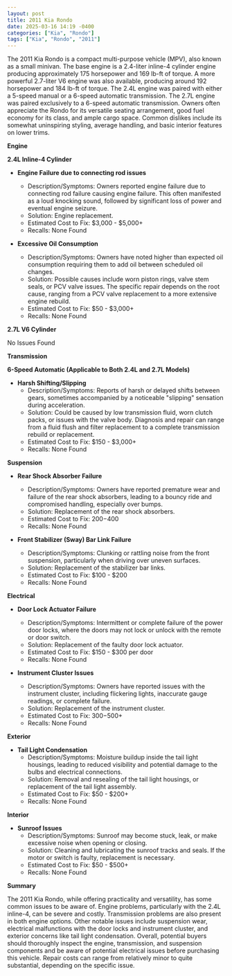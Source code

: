 ```yaml
---
layout: post
title: 2011 Kia Rondo
date: 2025-03-16 14:19 -0400
categories: ["Kia", "Rondo"]
tags: ["Kia", "Rondo", "2011"]
---
```

The 2011 Kia Rondo is a compact multi-purpose vehicle (MPV), also known as a small minivan. The base engine is a 2.4-liter inline-4 cylinder engine producing approximately 175 horsepower and 169 lb-ft of torque. A more powerful 2.7-liter V6 engine was also available, producing around 192 horsepower and 184 lb-ft of torque. The 2.4L engine was paired with either a 5-speed manual or a 6-speed automatic transmission. The 2.7L engine was paired exclusively to a 6-speed automatic transmission. Owners often appreciate the Rondo for its versatile seating arrangement, good fuel economy for its class, and ample cargo space. Common dislikes include its somewhat uninspiring styling, average handling, and basic interior features on lower trims.

**Engine**

**2.4L Inline-4 Cylinder**

*   **Engine Failure due to connecting rod issues**
    *   Description/Symptoms: Owners reported engine failure due to connecting rod failure causing engine failure. This often manifested as a loud knocking sound, followed by significant loss of power and eventual engine seizure.
    *   Solution: Engine replacement.
    *   Estimated Cost to Fix: $3,000 - $5,000+
    *   Recalls: None Found

*   **Excessive Oil Consumption**
    *   Description/Symptoms: Owners have noted higher than expected oil consumption requiring them to add oil between scheduled oil changes.
    *   Solution: Possible causes include worn piston rings, valve stem seals, or PCV valve issues. The specific repair depends on the root cause, ranging from a PCV valve replacement to a more extensive engine rebuild.
    *   Estimated Cost to Fix: $50 - $3,000+
    *   Recalls: None Found

**2.7L V6 Cylinder**

No Issues Found

**Transmission**

**6-Speed Automatic (Applicable to Both 2.4L and 2.7L Models)**

*   **Harsh Shifting/Slipping**
    *   Description/Symptoms: Reports of harsh or delayed shifts between gears, sometimes accompanied by a noticeable "slipping" sensation during acceleration.
    *   Solution: Could be caused by low transmission fluid, worn clutch packs, or issues with the valve body. Diagnosis and repair can range from a fluid flush and filter replacement to a complete transmission rebuild or replacement.
    *   Estimated Cost to Fix: $150 - $3,000+
    *   Recalls: None Found

**Suspension**

*   **Rear Shock Absorber Failure**
    * Description/Symptoms: Owners have reported premature wear and failure of the rear shock absorbers, leading to a bouncy ride and compromised handling, especially over bumps.
    * Solution: Replacement of the rear shock absorbers.
    * Estimated Cost to Fix: $200-$400
    * Recalls: None Found

*   **Front Stabilizer (Sway) Bar Link Failure**
    *   Description/Symptoms: Clunking or rattling noise from the front suspension, particularly when driving over uneven surfaces.
    *   Solution: Replacement of the stabilizer bar links.
    *   Estimated Cost to Fix: $100 - $200
    *   Recalls: None Found

**Electrical**

*   **Door Lock Actuator Failure**
    *   Description/Symptoms: Intermittent or complete failure of the power door locks, where the doors may not lock or unlock with the remote or door switch.
    *   Solution: Replacement of the faulty door lock actuator.
    *   Estimated Cost to Fix: $150 - $300 per door
    *   Recalls: None Found

*   **Instrument Cluster Issues**
    * Description/Symptoms: Owners have reported issues with the instrument cluster, including flickering lights, inaccurate gauge readings, or complete failure.
    * Solution: Replacement of the instrument cluster.
    * Estimated Cost to Fix: $300-$500+
    * Recalls: None Found

**Exterior**

*   **Tail Light Condensation**
    *   Description/Symptoms: Moisture buildup inside the tail light housings, leading to reduced visibility and potential damage to the bulbs and electrical connections.
    *   Solution: Removal and resealing of the tail light housings, or replacement of the tail light assembly.
    *   Estimated Cost to Fix: $50 - $200+
    *   Recalls: None Found

**Interior**

*   **Sunroof Issues**
    *   Description/Symptoms: Sunroof may become stuck, leak, or make excessive noise when opening or closing.
    *   Solution: Cleaning and lubricating the sunroof tracks and seals. If the motor or switch is faulty, replacement is necessary.
    *   Estimated Cost to Fix: $50 - $500+
    *   Recalls: None Found

**Summary**

The 2011 Kia Rondo, while offering practicality and versatility, has some common issues to be aware of. Engine problems, particularly with the 2.4L inline-4, can be severe and costly. Transmission problems are also present in both engine options. Other notable issues include suspension wear, electrical malfunctions with the door locks and instrument cluster, and exterior concerns like tail light condensation. Overall, potential buyers should thoroughly inspect the engine, transmission, and suspension components and be aware of potential electrical issues before purchasing this vehicle. Repair costs can range from relatively minor to quite substantial, depending on the specific issue.

